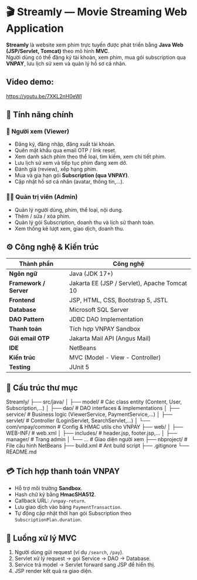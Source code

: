# 🎬 Streamly — Movie Streaming Web Application

**Streamly** là website xem phim trực tuyến được phát triển bằng **Java Web (JSP/Servlet, Tomcat)** theo mô hình **MVC**.  
Người dùng có thể đăng ký tài khoản, xem phim, mua gói subscription qua **VNPAY**, lưu lịch sử xem và quản lý hồ sơ cá nhân.


## Video demo:

https://youtu.be/7XKL2nH0eWI

## 🚀 Tính năng chính

### 👤 Người xem (Viewer)
- Đăng ký, đăng nhập, đăng xuất tài khoản.  
- Quên mật khẩu qua email OTP / link reset.  
- Xem danh sách phim theo thể loại, tìm kiếm, xem chi tiết phim.  
- Lưu lịch sử xem và tiếp tục phim đang xem dở.  
- Đánh giá (review), xếp hạng phim.  
- Mua và gia hạn gói **Subscription (qua VNPAY)**.  
- Cập nhật hồ sơ cá nhân (avatar, thông tin,...).

### 🧑‍💼 Quản trị viên (Admin)
- Quản lý người dùng, phim, thể loại, nội dung.  
- Thêm / sửa / xóa phim.  
- Quản lý gói Subscription, doanh thu và lịch sử thanh toán.  
- Xem thống kê lượt xem, giao dịch, doanh thu.



## ⚙️ Công nghệ & Kiến trúc

| Thành phần | Công nghệ |
|-------------|------------|
| **Ngôn ngữ** | Java (JDK 17+) |
| **Framework / Server** | Jakarta EE (JSP / Servlet), Apache Tomcat 10 |
| **Frontend** | JSP, HTML, CSS, Bootstrap 5, JSTL |
| **Database** | Microsoft SQL Server |
| **DAO Pattern** | JDBC DAO Implementation |
| **Thanh toán** | Tích hợp VNPAY Sandbox |
| **Gửi email OTP** | Jakarta Mail API (Angus Mail) |
| **IDE** | NetBeans |
| **Kiến trúc** | MVC (Model - View - Controller) |
| **Testing** | JUnit 5 |



## 🧩 Cấu trúc thư mục

Streamly/
├── src/java/
│ ├── model/ # Các class entity (Content, User, Subscription,...)
│ ├── dao/ # DAO interfaces & implementations
│ ├── service/ # Business logic (ViewerService, PaymentService,...)
│ ├── servlet/ # Controller (LoginServlet, SearchServlet,...)
│ └── com/vnpay/common # Config & HMAC utils cho VNPAY
├── web/
│ ├── WEB-INF/ # web.xml
│ ├── includes/ # header.jsp, footer.jsp,...
│ ├── manager/ # Trang admin
│ └── ... # Giao diện người xem
├── nbproject/ # File cấu hình NetBeans
├── build.xml # Ant build script
├── .gitignore
└── README.md



## 💳 Tích hợp thanh toán VNPAY

- Hỗ trợ môi trường **Sandbox**.  
- Hash chữ ký bằng **HmacSHA512**.  
- Callback URL: `/vnpay-return`.  
- Lưu giao dịch vào bảng `PaymentTransaction`.  
- Tự động cập nhật thời hạn gói Subscription theo `SubscriptionPlan.duration`.



## 🧠 Luồng xử lý MVC

1. Người dùng gửi request (ví dụ `/search`, `/pay`).  
2. Servlet xử lý request → gọi Service → DAO → Database.  
3. Service trả model → Servlet forward sang JSP để hiển thị.  
4. JSP render kết quả ra giao diện.


